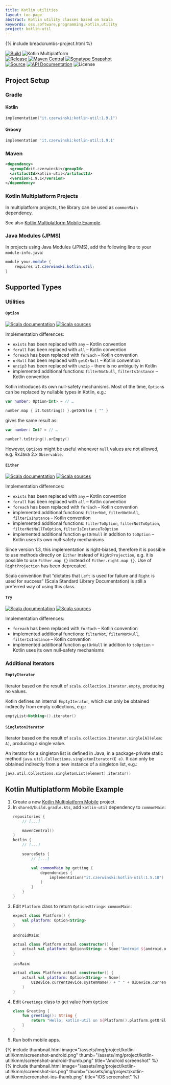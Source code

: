 ```yaml
---
title: Kotlin utilities
layout: toc-page
abstract: Kotlin utility classes based on Scala
keywords: oss,software,programming,kotlin,utility
project: kotlin-util
---
```


{% include breadcrumbs-project.html %}

[![Build](https://github.com/sczerwinski/kotlin-util/workflows/Build/badge.svg)](https://github.com/sczerwinski/kotlin-util/actions)
![Kotlin Multiplatform](https://img.shields.io/badge/Kotlin-Multiplatform-blueviolet)  
[![Release](https://github.com/sczerwinski/kotlin-util/workflows/Release/badge.svg)](https://github.com/sczerwinski/kotlin-util/actions)
[![Maven Central](https://img.shields.io/maven-central/v/it.czerwinski/kotlin-util.svg)](https://repo1.maven.org/maven2/it/czerwinski/kotlin-util/)
[![Sonatype Snapshot](https://img.shields.io/nexus/s/https/oss.sonatype.org/it.czerwinski/kotlin-util.svg)](https://oss.sonatype.org/content/repositories/snapshots/it/czerwinski/kotlin-util/)  
[![Source](https://img.shields.io/badge/source-GitHub-blue.svg)](https://github.com/sczerwinski/kotlin-util)
[![API Documentation](https://img.shields.io/badge/api-docs-blue.svg)](1.9.0/docs)
![License](https://img.shields.io/badge/license-Apache%202-blue)

## Project Setup

### Gradle

#### Kotlin

```kotlin
implementation("it.czerwinski:kotlin-util:1.9.1")
```

#### Groovy

```groovy
implementation 'it.czerwinski:kotlin-util:1.9.1'
```

### Maven

```xml
<dependency>
  <groupId>it.czerwinski</groupId>
  <artifactId>kotlin-util</artifactId>
  <version>1.9.1</version>
</dependency>
```

### Kotlin Multiplatform Projects

In multiplatform projects, the library can be used as `commonMain` dependency.

See also [Kotlin Multiplatform Mobile Example](#kotlin-multiplatform-mobile-example).

### Java Modules (JPMS)

In projects using Java Modules (JPMS), add the following line
to your `module-info.java`:

```java
module your.module {
    requires it.czerwinski.kotlin.util;
}
```

## Supported Types

### Utilities

#### `Option`

[![Scala documentation](https://img.shields.io/badge/scala-docs-blue.svg)](http://www.scala-lang.org/api/2.13.0/scala/Option.html)
[![Scala sources](https://img.shields.io/badge/scala-sources-blue.svg)](https://github.com/scala/scala/blob/v2.13.0/src/library/scala/Option.scala)

Implementation differences:

* `exists` has been replaced with `any` – Kotlin convention
* `forall` has been replaced with `all` – Kotlin convention
* `foreach` has been replaced with `forEach` – Kotlin convention
* `orNull` has been replaced with `getOrNull` – Kotlin convention
* `unzip3` has been replaced with `unzip` – there is no ambiguity in Kotlin
* implemented additional functions: `filterNotNull`, `filterIsInstance` – Kotlin convention

Kotlin introduces its own null-safety mechanisms.
Most of the time, `Option`s can be replaced by nullable types in Kotlin, e.g.:

```kotlin
var number: Option<Int> = // …

number.map { it.toString() }.getOrElse { "" }
```

gives the same result as:

```kotlin
var number: Int? = // …

number?.toString().orEmpty()
```

However, `Option`s might be useful whenever `null` values are not allowed,
e.g. RxJava 2.x `Observable`.

#### `Either`

[![Scala documentation](https://img.shields.io/badge/scala-docs-blue.svg)](http://www.scala-lang.org/api/2.13.0/scala/util/Either.html)
[![Scala sources](https://img.shields.io/badge/scala-sources-blue.svg)](https://github.com/scala/scala/blob/v2.13.0/src/library/scala/util/Either.scala)

Implementation differences:

* `exists` has been replaced with `any` – Kotlin convention
* `forall` has been replaced with `all` – Kotlin convention
* `foreach` has been replaced with `forEach` – Kotlin convention
* implemented additional functions: `filterNot`, `filterNotNull`, `filterIsInstance` – Kotlin convention
* implemented additional functions: `filterToOption`, `filterNotToOption`, `filterNotNullToOption`, `filterIsInstanceToOption`
* implemented additional function `getOrNull` in addition to `toOption` – Kotlin uses its own null-safety mechanisms

Since version 1.3, this implementation is right-biased, therefore it is possible
to use methods directly on `Either` instead of `RightProjection`,
e.g. it is possible to use `Either.map {}` instead of `Either.right.map {}`.
Use of `RightProjection` has been deprecated.

Scala convention that “dictates that `Left` is used for failure and `Right` is used for success”
(Scala Standard Library Documentation) is still a preferred way of using this class.

#### `Try`

[![Scala documentation](https://img.shields.io/badge/scala-docs-blue.svg)](http://www.scala-lang.org/api/2.13.0/scala/util/Try.html)
[![Scala sources](https://img.shields.io/badge/scala-sources-blue.svg)](https://github.com/scala/scala/blob/v2.13.0/src/library/scala/util/Try.scala)

Implementation differences:

* `foreach` has been replaced with `forEach` – Kotlin convention
* implemented additional functions: `filterNot`, `filterNotNull`, `filterIsInstance` – Kotlin convention
* implemented additional function `getOrNull` in addition to `toOption` – Kotlin uses its own null-safety mechanisms

### Additional Iterators

#### `EmptyIterator`

Iterator based on the result of `scala.collection.Iterator.empty`, producing no values.

Kotlin defines an internal `EmptyIterator`, which can only be obtained indirectly
from empty collections, e.g.:

```kotlin
emptyList<Nothing>().iterator()
```

#### `SingletonIterator`

Iterator based on the result of `scala.collection.Iterator.single[A](elem: A)`, producing a single value.

An iterator for a singleton list is defined in Java, in a package-private static method
`java.util.Collections.singletonIterator(E e)`. It can only be obtained indirectly
from a new instance of a singleton list, e.g.:
```kotlin
java.util.Collections.singletonList(element).iterator()
```

## Kotlin Multiplatform Mobile Example

1. Create a new [Kotlin Multiplatform Mobile](https://kotlinlang.org/docs/mobile/home.html) project.
2. In `shared/build.gradle.kts`, add `kotlin-util` dependency to `commonMain`:
    ```kotlin
    repositories {
        // [...]
    
        mavenCentral()
    }
    kotlin {
        // [...]
    
        sourceSets {
            // [...]
    
            val commonMain by getting {
                dependencies {
                    implementation("it.czerwinski:kotlin-util:1.5.10")
                }
            }
        }
    }
    ```
3. Edit `Platform` class to return `Option<String>`:
    `commonMain`:
    ```kotlin
    expect class Platform() {
        val platform: Option<String>
    }
    ```
    `androidMain`:
    ```kotlin
    actual class Platform actual constructor() {
        actual val platform: Option<String> = Some("Android ${android.os.Build.VERSION.SDK_INT}")
    }
    ```
    `iosMain`:
    ```kotlin
    actual class Platform actual constructor() {
        actual val platform: Option<String> = Some(
            UIDevice.currentDevice.systemName() + " " + UIDevice.currentDevice.systemVersion
        )
    }
    ```
4. Edit `Greetings` class to get value from `Option`:
    ```kotlin
    class Greeting {
        fun greeting(): String {
            return "Hello, kotlin-util on ${Platform().platform.getOrElse { "unknown platform" }}!"
        }
    }    
    ```
5. Run both mobile apps.
<div class="row">
    <div class="col-xs-12 col-md-6">
        {% include thumbnail.html image="/assets/img/project/kotlin-util/kmm/screenshot-android.png" thumb="/assets/img/project/kotlin-util/kmm/screenshot-android-thumb.png" title="Android screenshot" %}
    </div>
    <div class="col-xs-12 col-md-6">
        {% include thumbnail.html image="/assets/img/project/kotlin-util/kmm/screenshot-ios.png" thumb="/assets/img/project/kotlin-util/kmm/screenshot-ios-thumb.png" title="iOS screenshot" %}
    </div>
</div>
